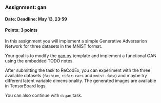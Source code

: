 ### Assignment: gan
#### Date: Deadline: May 13, 23:59
#### Points: 3 points

In this assignment you will implement a simple Generative Adversarion Network
for three datasets in the MNIST format.

Your goal is to modify the
[gan.py](https://github.com/ufal/npfl114/tree/past-1718/labs/10/gan.py)
template and implement a functional GAN using the embedded TODO notes.

After submitting the task to ReCodEx, you can experiment with the three
available datasets (`fashion`, `cifar-cars` and `mnist-data`) and maybe try
different latent variable dimensionality. The generated images are available in
TensorBoard logs.

You can also continue with `dcgan` task.
